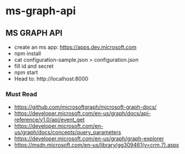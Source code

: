 # ms-graph-api
## MS GRAPH API

- create an ms app: https://apps.dev.microsoft.com
- npm install
- cat configuration-sample.json > configuration.json
- fill id and secret
- npm start
- Head to: http://localhost:8000

### Must Read

- https://github.com/microsoftgraph/microsoft-graph-docs/
- https://developer.microsoft.com/en-us/graph/docs/api-reference/v1.0/api/event_get
- https://developer.microsoft.com/en-us/graph/docs/concepts/query_parameters
- https://developer.microsoft.com/en-us/graph/graph-explorer
- https://msdn.microsoft.com/en-us/library/gg309461(v=crm.7).aspx


